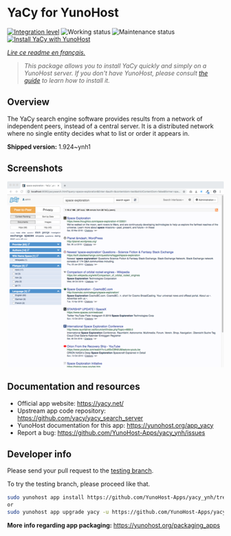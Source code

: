 <!--
N.B.: This README was automatically generated by https://github.com/YunoHost/apps/tree/master/tools/README-generator
It shall NOT be edited by hand.
-->

# YaCy for YunoHost

[![Integration level](https://dash.yunohost.org/integration/yacy.svg)](https://dash.yunohost.org/appci/app/yacy) ![Working status](https://ci-apps.yunohost.org/ci/badges/yacy.status.svg) ![Maintenance status](https://ci-apps.yunohost.org/ci/badges/yacy.maintain.svg)  
[![Install YaCy with YunoHost](https://install-app.yunohost.org/install-with-yunohost.svg)](https://install-app.yunohost.org/?app=yacy)

*[Lire ce readme en français.](./README_fr.md)*

> *This package allows you to install YaCy quickly and simply on a YunoHost server.
If you don't have YunoHost, please consult [the guide](https://yunohost.org/#/install) to learn how to install it.*

## Overview

The YaCy search engine software provides results from a network of independent peers, instead of a central server. It is a distributed network where no single entity decides what to list or order it appears in.


**Shipped version:** 1.924~ynh1

## Screenshots

![Screenshot of YaCy](./doc/screenshots/screenshot01.png)

## Documentation and resources

* Official app website: <https://yacy.net/>
* Upstream app code repository: <https://github.com/yacy/yacy_search_server>
* YunoHost documentation for this app: <https://yunohost.org/app_yacy>
* Report a bug: <https://github.com/YunoHost-Apps/yacy_ynh/issues>

## Developer info

Please send your pull request to the [testing branch](https://github.com/YunoHost-Apps/yacy_ynh/tree/testing).

To try the testing branch, please proceed like that.

``` bash
sudo yunohost app install https://github.com/YunoHost-Apps/yacy_ynh/tree/testing --debug
or
sudo yunohost app upgrade yacy -u https://github.com/YunoHost-Apps/yacy_ynh/tree/testing --debug
```

**More info regarding app packaging:** <https://yunohost.org/packaging_apps>

